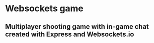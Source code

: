 # Websockets game

## Multiplayer shooting game with in-game chat created with Express and Websockets.io 